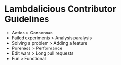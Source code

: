 # Lambdalicious Contributor Guidelines

- Action > Consensus
- Failed experiments > Analysis paralysis
- Solving a problem > Adding a feature
- Pureness > Performance
- Edit wars > Long pull requests
- Fun > Functional

